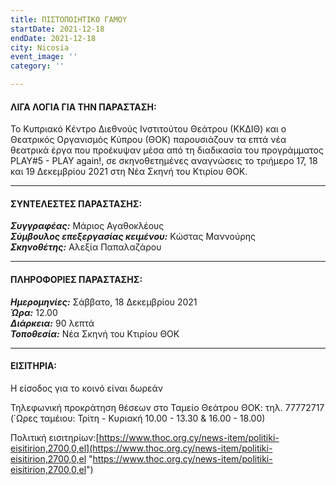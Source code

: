 ```yaml
---
title: ΠΙΣΤΟΠΟΙΗΤΙΚΟ ΓΑΜΟΥ
startDate: 2021-12-18
endDate: 2021-12-18
city: Nicosia
event_image: ''
category: ''

---
```

#### **ΛΙΓΑ ΛΟΓΙΑ ΓΙΑ ΤΗΝ ΠΑΡΑΣΤΑΣΗ:**

Το Κυπριακό Κέντρο Διεθνούς Ινστιτούτου Θεάτρου (ΚΚΔΙΘ) και ο Θεατρικός Οργανισμός Κύπρου (ΘΟΚ) παρουσιάζουν τα επτά νέα θεατρικά έργα που προέκυψαν μέσα από τη διαδικασία του προγράμματος PLAY#5 - PLAY again!, σε σκηνοθετημένες αναγνώσεις το τριήμερο 17, 18 και 19 Δεκεμβρίου 2021 στη Νέα Σκηνή του Κτιρίου ΘΟΚ.

***

#### **ΣΥΝΤΕΛΕΣΤΕΣ ΠΑΡΑΣΤΑΣΗΣ:**

**_Συγγραφέας:_** Μάριος Αγαθοκλέους  
**_Σύμβουλος επεξεργασίας κειμένου:_** Κώστας Μαννούρης  
**_Σκηνοθέτης:_** Αλεξία Παπαλαζάρου

***

#### **ΠΛΗΡΟΦΟΡΙΕΣ ΠΑΡΑΣΤΑΣΗΣ:**

**_Ημερομηνίες:_** Σάββατο, 18 Δεκεμβρίου 2021  
**_Ώρα:_** 12.00  
**_Διάρκεια:_** 90 λεπτά  
**_Τοποθεσία:_** Νέα Σκηνή του Κτιρίου ΘΟΚ

***

#### **ΕΙΣΙΤΗΡΙΑ:**

Η είσοδος για το κοινό είναι δωρεάν

Τηλεφωνική προκράτηση θέσεων στο Ταμείο Θεάτρου ΘΟΚ: τηλ. 77772717 (΄Ωρες ταμέιου: Τρίτη - Κυριακή 10.00 - 13.30 & 16.00 - 18.00)

Πολιτική εισιτηρίων:[https://www.thoc.org.cy/news-item/politiki-eisitirion,2700,0,el](https://www.thoc.org.cy/news-item/politiki-eisitirion,2700,0,el "https://www.thoc.org.cy/news-item/politiki-eisitirion,2700,0,el")